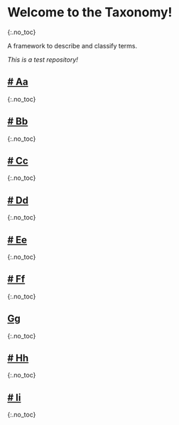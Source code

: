 # Welcome to the Taxonomy! 
{:.no_toc}

A framework to describe and classify terms.

*This is a test repository!*

## [# Aa](Aa.md)
{:.no_toc}

## [# Bb](Bb.md)
{:.no_toc}

## [# Cc](Cc.md)
{:.no_toc}

## [# Dd](Dd.md)
{:.no_toc}

## [# Ee](Ee.md)
{:.no_toc}

## [# Ff](Ff.md)
{:.no_toc}

## [Gg](Gg.md)
{:.no_toc}

## [# Hh](Hh.md)
{:.no_toc}

## [# Ii](Ii.md)
{:.no_toc}
